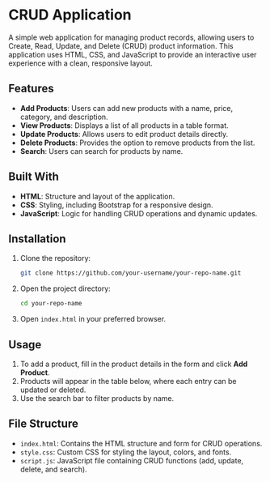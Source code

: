 # CRUD Application

A simple web application for managing product records, allowing users to Create, Read, Update, and Delete (CRUD) product information. This application uses HTML, CSS, and JavaScript to provide an interactive user experience with a clean, responsive layout.

## Features

- **Add Products**: Users can add new products with a name, price, category, and description.
- **View Products**: Displays a list of all products in a table format.
- **Update Products**: Allows users to edit product details directly.
- **Delete Products**: Provides the option to remove products from the list.
- **Search**: Users can search for products by name.

## Built With

- **HTML**: Structure and layout of the application.
- **CSS**: Styling, including Bootstrap for a responsive design.
- **JavaScript**: Logic for handling CRUD operations and dynamic updates.

## Installation

1. Clone the repository:
    ```bash
    git clone https://github.com/your-username/your-repo-name.git
    ```
2. Open the project directory:
    ```bash
    cd your-repo-name
    ```
3. Open `index.html` in your preferred browser.

## Usage

1. To add a product, fill in the product details in the form and click **Add Product**.
2. Products will appear in the table below, where each entry can be updated or deleted.
3. Use the search bar to filter products by name.

## File Structure

- `index.html`: Contains the HTML structure and form for CRUD operations.
- `style.css`: Custom CSS for styling the layout, colors, and fonts.
- `script.js`: JavaScript file containing CRUD functions (add, update, delete, and search).

